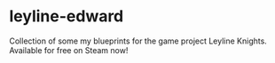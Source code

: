 # leyline-edward
Collection of some my blueprints for the game project Leyline Knights. Available for free on Steam now!
